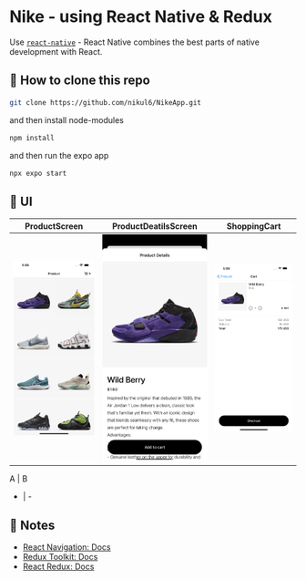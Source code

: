 # Nike - using React Native & Redux

Use [`react-native`](https://reactnative.dev/) - React Native combines the best parts of native development with React.

## 🚀 How to clone this repo

```sh
git clone https://github.com/nikul6/NikeApp.git
```

and then install node-modules

```sh
npm install
```

and then run the expo app

```sh
npx expo start
```

## 🚀 UI
ProductScreen             |  ProductDeatilsScreen     |  ShoppingCart
-------------------------|-------------------------|------------------------
![alt text](https://github.com/nikul6/NikeApp/blob/master/assets/AppImages/ProductScreen.png)  |  ![alt text](https://github.com/nikul6/NikeApp/blob/master/assets/AppImages/ProductDeatilsScreen.png)   |   ![alt text](https://github.com/nikul6/NikeApp/blob/master/assets/AppImages/ShoppingCart.png)

A | B
- | - 

## 📝 Notes

- [React Navigation: Docs](https://reactnavigation.org/)
- [Redux Toolkit: Docs](https://redux-toolkit.js.org/)
- [React Redux: Docs](https://react-redux.js.org/)
